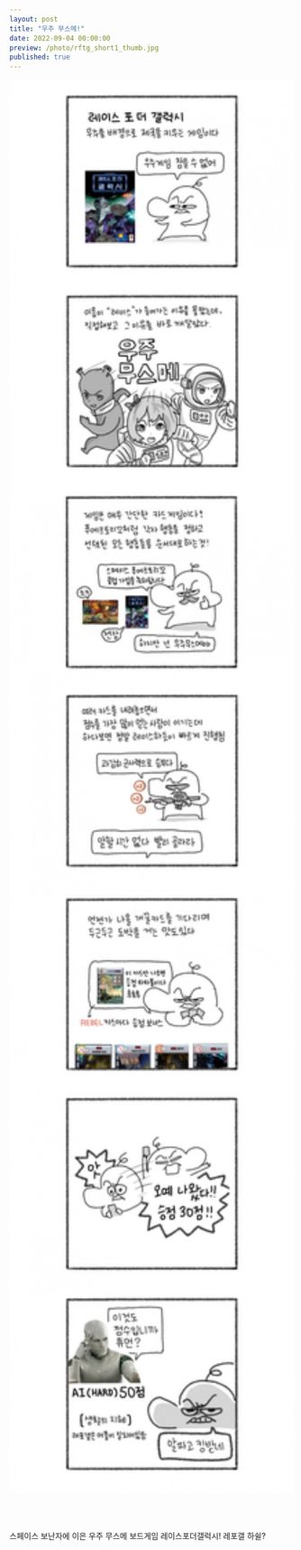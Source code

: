 ```yaml
---
layout: post
title: "우주 무스메!"
date: 2022-09-04 00:00:00
preview: /photo/rftg_short1_thumb.jpg
published: true
---
```


<img src="/photo/rftg_short1.jpg" width="1000">

<br/><br/>

스페이스 보난자에 이은 우주 무스메 보드게임
레이스포더갤럭시! 레포갤 하쉴?
